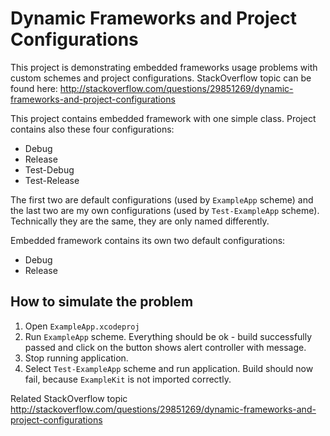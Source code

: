 # Dynamic Frameworks and Project Configurations

This project is demonstrating embedded frameworks usage problems with custom schemes and project configurations. StackOverflow topic can be found here: http://stackoverflow.com/questions/29851269/dynamic-frameworks-and-project-configurations

This project contains embedded framework with one simple class. Project contains also these four configurations:

- Debug
- Release
- Test-Debug
- Test-Release

The first two are default configurations (used by `ExampleApp` scheme) and the last two are my own configurations (used by `Test-ExampleApp` scheme). Technically they are the same, they are only named differently.

Embedded framework contains its own two default configurations:

- Debug
- Release

## How to simulate the problem

1. Open `ExampleApp.xcodeproj`
2. Run `ExampleApp` scheme. Everything should be ok - build successfully passed and click on the button shows alert controller with message.
3. Stop running application.
4. Select `Test-ExampleApp` scheme and run application. Build should now fail, because `ExampleKit` is not imported correctly.


Related StackOverflow topic http://stackoverflow.com/questions/29851269/dynamic-frameworks-and-project-configurations
